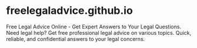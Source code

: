 # freelegaladvice.github.io
Free Legal Advice Online - Get Expert Answers to Your Legal Questions. Need legal help? Get free professional legal advice on various topics. Quick, reliable, and confidential answers to your legal concerns.
